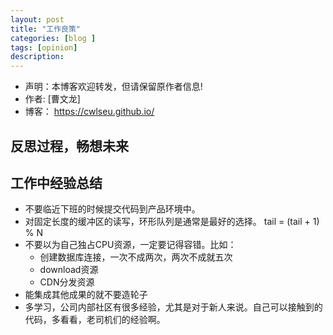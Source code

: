```yaml
---
layout: post
title: "工作良策"
categories: [blog ]
tags: [opinion]
description:  
---
```


- 声明：本博客欢迎转发，但请保留原作者信息!
- 作者: [曹文龙]
- 博客： <https://cwlseu.github.io/>    


## 反思过程，畅想未来

## 工作中经验总结
* 不要临近下班的时候提交代码到产品环境中。
* 对固定长度的缓冲区的读写，环形队列是通常是最好的选择。 tail = (tail + 1) % N
* 不要以为自己独占CPU资源，一定要记得容错。比如：
    - 创建数据库连接，一次不成两次，两次不成就五次
    - download资源
    - CDN分发资源
* 能集成其他成果的就不要造轮子
* 多学习，公司内部社区有很多经验，尤其是对于新人来说。自己可以接触到的代码，多看看，老司机们的经验啊。

                                  
